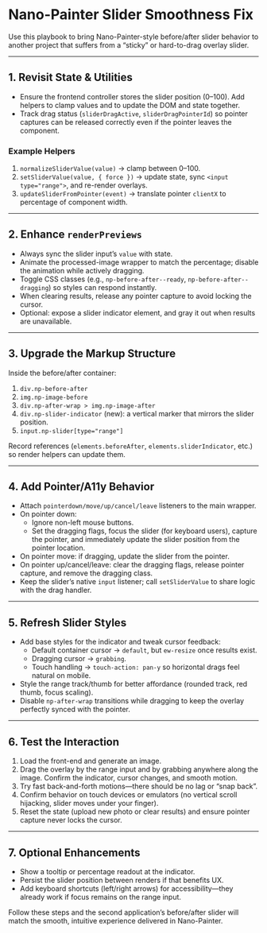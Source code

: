 # Nano-Painter Slider Smoothness Fix

Use this playbook to bring Nano-Painter-style before/after slider behavior to another project that suffers from a “sticky” or hard-to-drag overlay slider.

---

## 1. Revisit State & Utilities
- Ensure the frontend controller stores the slider position (0–100). Add helpers to clamp values and to update the DOM and state together.
- Track drag status (`sliderDragActive`, `sliderDragPointerId`) so pointer captures can be released correctly even if the pointer leaves the component.

### Example Helpers
1. `normalizeSliderValue(value)` → clamp between 0–100.
2. `setSliderValue(value, { force })` → update state, sync `<input type="range">`, and re-render overlays.
3. `updateSliderFromPointer(event)` → translate pointer `clientX` to percentage of component width.

---

## 2. Enhance `renderPreviews`
- Always sync the slider input’s `value` with state.
- Animate the processed-image wrapper to match the percentage; disable the animation while actively dragging.
- Toggle CSS classes (e.g., `np-before-after--ready`, `np-before-after--dragging`) so styles can respond instantly.
- When clearing results, release any pointer capture to avoid locking the cursor.
- Optional: expose a slider indicator element, and gray it out when results are unavailable.

---

## 3. Upgrade the Markup Structure
Inside the before/after container:

1. `div.np-before-after`
2. `img.np-image-before`
3. `div.np-after-wrap > img.np-image-after`
4. `div.np-slider-indicator` (new): a vertical marker that mirrors the slider position.
5. `input.np-slider[type="range"]`

Record references (`elements.beforeAfter`, `elements.sliderIndicator`, etc.) so render helpers can update them.

---

## 4. Add Pointer/A11y Behavior
- Attach `pointerdown/move/up/cancel/leave` listeners to the main wrapper.
- On pointer down:
  - Ignore non-left mouse buttons.
  - Set the dragging flags, focus the slider (for keyboard users), capture the pointer, and immediately update the slider position from the pointer location.
- On pointer move: if dragging, update the slider from the pointer.
- On pointer up/cancel/leave: clear the dragging flags, release pointer capture, and remove the dragging class.
- Keep the slider’s native `input` listener; call `setSliderValue` to share logic with the drag handler.

---

## 5. Refresh Slider Styles
- Add base styles for the indicator and tweak cursor feedback:
  - Default container cursor → `default`, but `ew-resize` once results exist.
  - Dragging cursor → `grabbing`.
  - Touch handling → `touch-action: pan-y` so horizontal drags feel natural on mobile.
- Style the range track/thumb for better affordance (rounded track, red thumb, focus scaling).
- Disable `np-after-wrap` transitions while dragging to keep the overlay perfectly synced with the pointer.

---

## 6. Test the Interaction
1. Load the front-end and generate an image.
2. Drag the overlay by the range input and by grabbing anywhere along the image. Confirm the indicator, cursor changes, and smooth motion.
3. Try fast back-and-forth motions—there should be no lag or “snap back”.
4. Confirm behavior on touch devices or emulators (no vertical scroll hijacking, slider moves under your finger).
5. Reset the state (upload new photo or clear results) and ensure pointer capture never locks the cursor.

---

## 7. Optional Enhancements
- Show a tooltip or percentage readout at the indicator.
- Persist the slider position between renders if that benefits UX.
- Add keyboard shortcuts (left/right arrows) for accessibility—they already work if focus remains on the range input.

Follow these steps and the second application’s before/after slider will match the smooth, intuitive experience delivered in Nano-Painter.


